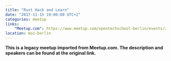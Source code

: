 ```yaml
---
title: "Rust Hack and Learn"
date: "2017-11-15 19:00:00 UTC+2"
categories: meetup 
links:
    "Meetup.com": https://www.meetup.com/opentechschool-berlin/events/244893450/
location: moz-berlin
---
```


<strong>This is a legacy meetup imported from Meetup.com. The description and speakers can be found at the original link.</strong>